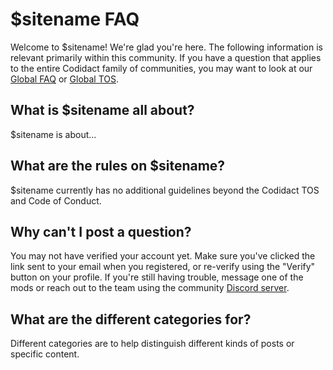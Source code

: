 <!--- Customizable FAQ for local sites -->

# $sitename FAQ

Welcome to $sitename! We're glad you're here. The following information is relevant primarily within this community. If you have a question that applies to the entire Codidact family of communities, you may want to look at our [Global FAQ](https://www.codidact.com/FAQ) or [Global TOS](https:www.codidact.com/TOS). 

<!--- Tell your users the purpose of the community, who its members are, and the topics it welcomes -->
## What is $sitename all about? 
$sitename is about... 

<!--- Links to the moderators' profiles may be helpful -->
<!--- ## Who are the moderators? -->

<!--- If you have additional rules or guidelines beyond the TOS -->
## What are the rules on $sitename? 
$sitename currently has no additional guidelines beyond the Codidact TOS and Code of Conduct.

<!--- If you have a trust level or other custom authorization requirement --> 
## Why can't I post a question? 
You may not have verified your account yet. Make sure you've clicked the link sent to your email when you registered, or re-verify using the "Verify" button on your profile. If you're still having trouble, message one of the mods or reach out to the team using the community [Discord server](https://discord.com/invite/bv2aaGa).

<!--- If you have multiple categories on the site, a short description what they are for and what is on or off topic  -->
## What are the different categories for?
Different categories are to help distinguish different kinds of posts or specific content. 

<!--- If you use a non-inherited IP license --> 
<!--- ## What open-source license are posts on $sitename created under? -->


